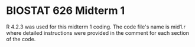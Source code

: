 # BIOSTAT 626 Midterm 1
R 4.2.3 was used for this midterm 1 coding. The code file's name is mid1.r where detailed instructions were provided in the comment for each section of the code.
